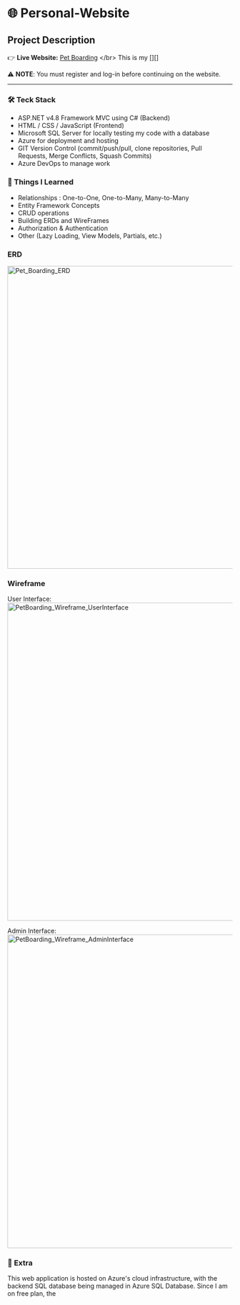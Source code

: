 # 🌐 Personal-Website

## Project Description

👉 **Live Website:** [Pet Boarding]([https://joyal-paul.onrender.com](https://petboarding-a7c0ggbrfcc3gfdn.canadacentral-01.azurewebsites.net/)) </br>
This is my [][] </br>

⚠️ **NOTE**: You must register and log-in before continuing on the website.
***    

### 🛠 Teck Stack

 - ASP.NET v4.8 Framework MVC using C# (Backend) 
 - HTML / CSS / JavaScript (Frontend)
 - Microsoft SQL Server for locally testing my code with a database
 - Azure for deployment and hosting
 - GIT Version Control (commit/push/pull, clone repositories, Pull Requests, Merge Conflicts, Squash Commits)
 - Azure DevOps to manage work

### 🧠 Things I Learned

 - Relationships : One-to-One, One-to-Many, Many-to-Many  
 - Entity Framework Concepts
 - CRUD operations
 - Building ERDs and WireFrames
 - Authorization & Authentication
 - Other (Lazy Loading, View Models, Partials, etc.)

### ERD
<img width="852" height="678" alt="Pet_Boarding_ERD" src="https://github.com/user-attachments/assets/6750f538-0ef2-4775-b752-7850e27d951c" />

### Wireframe

User Interface: </br>
<img width="882" height="712" alt="PetBoarding_Wireframe_UserInterface" src="https://github.com/user-attachments/assets/7a38f4c6-dba4-49b7-ae06-9d0be6abfcd7" />

Admin Interface: 
<img width="1116" height="702" alt="PetBoarding_Wireframe_AdminInterface" src="https://github.com/user-attachments/assets/3804f301-8599-495e-b472-6c077fe42ebf" />


### 📱 Extra

This web application is hosted on Azure's cloud infrastructure, with the backend SQL database being managed in Azure SQL Database. Since I am on free plan, the 
